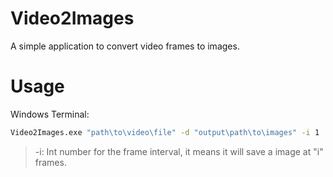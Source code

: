 # Video2Images

A simple application to convert video frames to images.

# Usage

Windows Terminal:

```cmd
Video2Images.exe "path\to\video\file" -d "output\path\to\images" -i 1
```

> -i: Int number for the frame interval, it means it will save a image at "i" frames.
